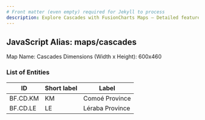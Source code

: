 ```yaml
---
# Front matter (even empty) required for Jekyll to process
description: Explore Cascades with FusionCharts Maps – Detailed features for seamless integration. Try now & enhance your data visualization today! 
---
```


## JavaScript Alias: maps/cascades

Map Name: Cascades
Dimensions (Width x Height): 600x460

### List of Entities

ID | Short label | Label
---|---|---|
BF.CD.KM|KM|Comoé Province
BF.CD.LE|LE|Léraba Province